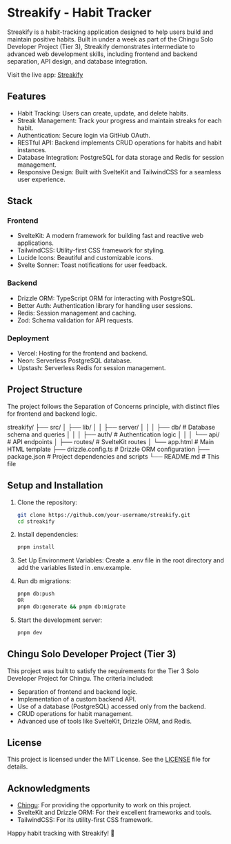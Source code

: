 # Streakify - Habit Tracker

Streakify is a habit-tracking application designed to help users build and maintain positive habits. Built in under a week as part of the Chingu Solo Developer Project (Tier 3), Streakify demonstrates intermediate to advanced web development skills, including frontend and backend separation, API design, and database integration.

Visit the live app: [Streakify](https://thestreakify.vercel.app/)

## Features

- Habit Tracking: Users can create, update, and delete habits.
- Streak Management: Track your progress and maintain streaks for each habit.
- Authentication: Secure login via GitHub OAuth.
- RESTful API: Backend implements CRUD operations for habits and habit instances.
- Database Integration: PostgreSQL for data storage and Redis for session management.
- Responsive Design: Built with SvelteKit and TailwindCSS for a seamless user experience.

## Stack

### Frontend

- SvelteKit: A modern framework for building fast and reactive web applications.
- TailwindCSS: Utility-first CSS framework for styling.
- Lucide Icons: Beautiful and customizable icons.
- Svelte Sonner: Toast notifications for user feedback.

### Backend

- Drizzle ORM: TypeScript ORM for interacting with PostgreSQL.
- Better Auth: Authentication library for handling user sessions.
- Redis: Session management and caching.
- Zod: Schema validation for API requests.

### Deployment

- Vercel: Hosting for the frontend and backend.
- Neon: Serverless PostgreSQL database.
- Upstash: Serverless Redis for session management.

## Project Structure

The project follows the Separation of Concerns principle, with distinct files for frontend and backend logic.

streakify/
├── src/
│   ├── lib/
│   │   ├── server/
│   │   │   ├── db/            # Database schema and queries
│   │   │   ├── auth/          # Authentication logic
│   │   │   └── api/           # API endpoints
│   ├── routes/                # SvelteKit routes
│   └── app.html               # Main HTML template
├── drizzle.config.ts          # Drizzle ORM configuration
├── package.json               # Project dependencies and scripts
└── README.md                  # This file

## Setup and Installation

1. Clone the repository:
    ```bash
    git clone https://github.com/your-username/streakify.git
    cd streakify
    ```

2. Install dependencies:
    ```bash
    pnpm install
    ```

3. Set Up Environment Variables:
    Create a .env file in the root directory and add the variables listed in .env.example.

4. Run db migrations:
    ```bash
    pnpm db:push
    OR
    pnpm db:generate && pnpm db:migrate
    ```

5. Start the development server:
    ```bash
    pnpm dev
    ```

## Chingu Solo Developer Project (Tier 3)

This project was built to satisfy the requirements for the Tier 3 Solo Developer Project for Chingu. The criteria included:

- Separation of frontend and backend logic.
- Implementation of a custom backend API.
- Use of a database (PostgreSQL) accessed only from the backend.
- CRUD operations for habit management.
- Advanced use of tools like SvelteKit, Drizzle ORM, and Redis.

## License

This project is licensed under the MIT License. See the [LICENSE](LICENSE) file for details.

## Acknowledgments

- [Chingu](https://www.chingu.io/): For providing the opportunity to work on this project.
- SvelteKit and Drizzle ORM: For their excellent frameworks and tools.
- TailwindCSS: For its utility-first CSS framework.

Happy habit tracking with Streakify! 🚀